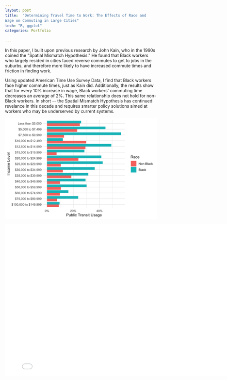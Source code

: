 ```yaml
---
layout: post
title:  "Determining Travel Time to Work: The Effects of Race and
Wage on Commuting in Large Cities"
tech: "R, ggplot"
categories: Portfolio

---
```


In this paper, I built upon previous research by John Kain, who in the 1960s coined the "Spatial Mismatch Hypothesis." He found that Black workers who largely resided in cities faced reverse commutes to get to jobs in the suburbs, and therefore more likely to have increased commute times and friction in finding work. 

Using updated American Time Use Survey Data, I find that Black workers face higher commute times, just as Kain did. Additionally, the results show that for every 10% increase in wage, Black workers' commuting time decreases an average of 2%. This same relationship does not hold for non-Black workers. In short -- the Spatial Mismatch Hypothesis has continued revelance in this decade and requires smarter policy solutions aimed at workers who may be underserved by current systems. 

<img src="/assets/img/commute_race/transitusebyincomebyrace.png" alt="drawing" width="500"/>

<embed src="/assets/img/commute_race/commute_paper.pdf" width="800" height="500" 
 type="application/pdf">
